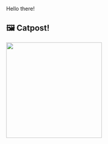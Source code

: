 Hello there!



## 🖼️ Catpost!

<sub>
    <img src="https://cdn2.thecatapi.com/images/9jb.jpg" height="256">
</sub>

